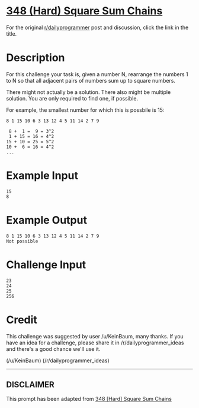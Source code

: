 # [348 (Hard) Square Sum Chains](https://www.reddit.com/r/dailyprogrammer/comments/7t6fnc/20180126_challenge_348_hard_square_sum_chains/)

For the original [r/dailyprogrammer](https://www.reddit.com/r/dailyprogrammer/) post and discussion, click the link in the title.

# Description
For this challenge your task is, given a number N, rearrange the numbers 1 to N so that all adjacent pairs of numbers sum up to square numbers. 

There might not actually be a solution. There also might be multiple solution. You are only required to find one, if possible.

For example, the smallest number for which this is possbile is 15:


```
8 1 15 10 6 3 13 12 4 5 11 14 2 7 9

 8 +  1 =  9 = 3^2
 1 + 15 = 16 = 4^2
15 + 10 = 25 = 5^2
10 +  6 = 16 = 4^2
...
```
# Example Input

```
15
8
```
# Example Output

```
8 1 15 10 6 3 13 12 4 5 11 14 2 7 9
Not possible
```
# Challenge Input

```
23
24
25
256
```
# Credit
This challenge was suggested by user /u/KeinBaum, many thanks. If you have an idea for a challenge, please share it in /r/dailyprogrammer_ideas and there's a good chance we'll use it.

(/u/KeinBaum)
(/r/dailyprogrammer_ideas)

----
## **DISCLAIMER**
This prompt has been adapted from [348 [Hard] Square Sum Chains](https://www.reddit.com/r/dailyprogrammer/comments/7t6fnc/20180126_challenge_348_hard_square_sum_chains/
)
